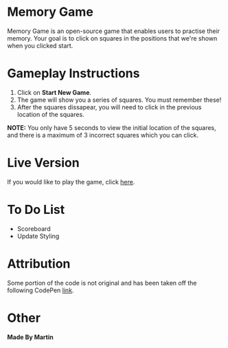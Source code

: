 # Memory Game

Memory Game is an open-source game that enables users to practise their memory. Your goal is to click on squares in the positions that we're shown when you clicked start.

# Gameplay Instructions

1. Click on <b>Start New Game</b>.
2. The game will show you a series of squares. You must remember these!
3. After the squares dissapear, you will need to click in the previous location of the squares.

<b>NOTE:</b> You only have 5 seconds to view the initial location of the squares, and there is a maximum of 3 incorrect squares which you can click.

# Live Version

If you would like to play the game, click [here](https://martin-zurek.github.io/MemoryGame/).

# To Do List

* Scoreboard
* Update Styling

# Attribution

Some portion of the code is not original and has been taken off the following CodePen [link](https://codepen.io/torbenxxx/pen/MWJBzWP).

# Other

<b>Made By Martin</b>
